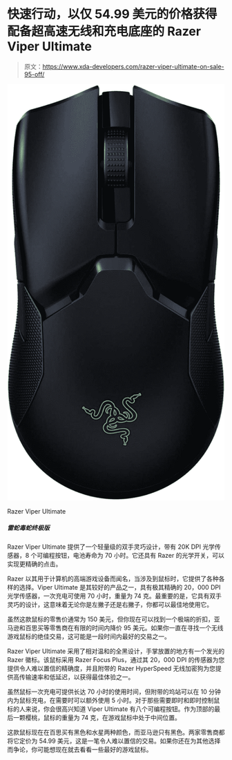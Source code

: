 # 快速行动，以仅 54.99 美元的价格获得配备超高速无线和充电底座的 Razer Viper Ultimate

> 原文：<https://www.xda-developers.com/razer-viper-ultimate-on-sale-95-off/>

 <picture>![The Razer Viper Ultimate offers a lightweight ambidextrous design with a 20K DPI optical sensor, 8 programmable buttons, and a 70-hour battery life. It also features Razer's optical switches for more precise clicks.](img/f6442336925535dc5b682f9258b107fe.png)</picture> 

Razer Viper Ultimate

##### 雷蛇毒蛇终极版

Razer Viper Ultimate 提供了一个轻量级的双手灵巧设计，带有 20K DPI 光学传感器，8 个可编程按钮，电池寿命为 70 小时。它还具有 Razer 的光学开关，可以实现更精确的点击。

Razer 以其用于计算机的高端游戏设备而闻名，当涉及到鼠标时，它提供了各种各样的选择。Viper Ultimate 是其较好的产品之一，具有极其精确的 20，000 DPI 光学传感器，一次充电可使用 70 小时，重量为 74 克。最重要的是，它具有双手灵巧的设计，这意味着无论你是左撇子还是右撇子，你都可以最佳地使用它。

虽然这款鼠标的零售价通常为 150 美元，但你现在可以找到一个极端的折扣，亚马逊和百思买等零售商在有限的时间内降价 95 美元。如果你一直在寻找一个无线游戏鼠标的绝佳交易，这可能是一段时间内最好的交易之一。

Razer Viper Ultimate 采用了相对温和的全黑设计，手掌放置的地方有一个发光的 Razer 徽标。该鼠标采用 Razer Focus Plus，通过其 20，000 DPI 的传感器为您提供令人难以置信的精确度，并且附带的 Razer HyperSpeed 无线加密狗为您提供高传输速率和低延迟，以获得最佳体验之一。

虽然鼠标一次充电可提供长达 70 小时的使用时间，但附带的坞站可以在 10 分钟内为鼠标充电，在需要时可以额外使用 5 小时。对于那些需要即时和即时控制鼠标的人来说，你会很高兴知道 Viper Ultimate 有八个可编程按钮。作为顶部的最后一颗樱桃，鼠标的重量为 74 克，在游戏鼠标中处于中间位置。

这款鼠标现在在百思买有黑色和水星两种颜色，而亚马逊只有黑色。两家零售商都将它定价为 54.99 美元，这是一笔令人难以置信的交易。如果你还在为其他选择而争论，你可能想现在就去看看一些最好的游戏鼠标。